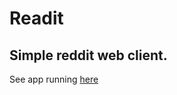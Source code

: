 # Readit
## Simple reddit web client.

See app running [here](https://master.d10ki335cfs76s.amplifyapp.com/)